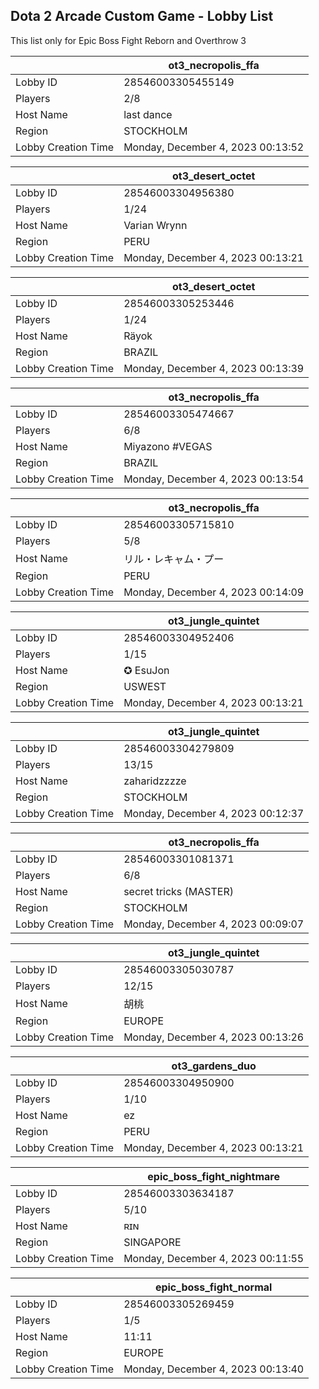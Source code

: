 ## Dota 2 Arcade Custom Game - Lobby List

This list only for Epic Boss Fight Reborn and Overthrow 3

|  | ot3_necropolis_ffa |
| ------ | ------ |
| Lobby ID | 28546003305455149 |
| Players | 2/8 |
| Host Name | last dance |
| Region | STOCKHOLM |
| Lobby Creation Time | Monday, December 4, 2023 00:13:52 |


|  | ot3_desert_octet |
| ------ | ------ |
| Lobby ID | 28546003304956380 |
| Players | 1/24 |
| Host Name | Varian Wrynn |
| Region | PERU |
| Lobby Creation Time | Monday, December 4, 2023 00:13:21 |


|  | ot3_desert_octet |
| ------ | ------ |
| Lobby ID | 28546003305253446 |
| Players | 1/24 |
| Host Name | Räyok |
| Region | BRAZIL |
| Lobby Creation Time | Monday, December 4, 2023 00:13:39 |


|  | ot3_necropolis_ffa |
| ------ | ------ |
| Lobby ID | 28546003305474667 |
| Players | 6/8 |
| Host Name | Miyazono #VEGAS |
| Region | BRAZIL |
| Lobby Creation Time | Monday, December 4, 2023 00:13:54 |


|  | ot3_necropolis_ffa |
| ------ | ------ |
| Lobby ID | 28546003305715810 |
| Players | 5/8 |
| Host Name | リル・レキャム・プー |
| Region | PERU |
| Lobby Creation Time | Monday, December 4, 2023 00:14:09 |


|  | ot3_jungle_quintet |
| ------ | ------ |
| Lobby ID | 28546003304952406 |
| Players | 1/15 |
| Host Name | ✪ EsuJon |
| Region | USWEST |
| Lobby Creation Time | Monday, December 4, 2023 00:13:21 |


|  | ot3_jungle_quintet |
| ------ | ------ |
| Lobby ID | 28546003304279809 |
| Players | 13/15 |
| Host Name | zaharidzzzze |
| Region | STOCKHOLM |
| Lobby Creation Time | Monday, December 4, 2023 00:12:37 |


|  | ot3_necropolis_ffa |
| ------ | ------ |
| Lobby ID | 28546003301081371 |
| Players | 6/8 |
| Host Name | secret tricks (MASTER) |
| Region | STOCKHOLM |
| Lobby Creation Time | Monday, December 4, 2023 00:09:07 |


|  | ot3_jungle_quintet |
| ------ | ------ |
| Lobby ID | 28546003305030787 |
| Players | 12/15 |
| Host Name | 胡桃 |
| Region | EUROPE |
| Lobby Creation Time | Monday, December 4, 2023 00:13:26 |


|  | ot3_gardens_duo |
| ------ | ------ |
| Lobby ID | 28546003304950900 |
| Players | 1/10 |
| Host Name | ez |
| Region | PERU |
| Lobby Creation Time | Monday, December 4, 2023 00:13:21 |


|  | epic_boss_fight_nightmare |
| ------ | ------ |
| Lobby ID | 28546003303634187 |
| Players | 5/10 |
| Host Name | ʀɪɴ |
| Region | SINGAPORE |
| Lobby Creation Time | Monday, December 4, 2023 00:11:55 |


|  | epic_boss_fight_normal |
| ------ | ------ |
| Lobby ID | 28546003305269459 |
| Players | 1/5 |
| Host Name | 11:11 |
| Region | EUROPE |
| Lobby Creation Time | Monday, December 4, 2023 00:13:40 |


